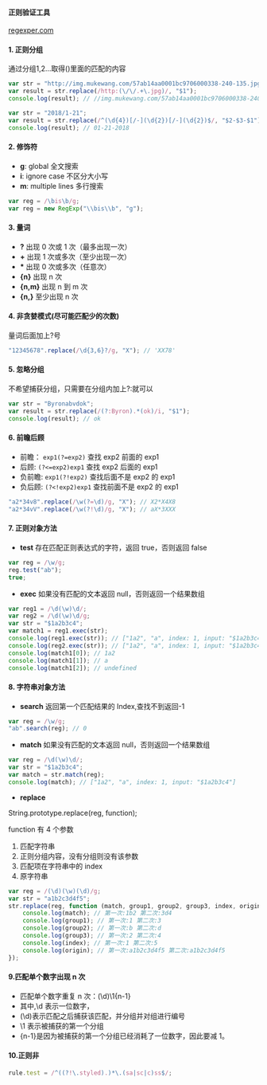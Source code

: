 #### 正则验证工具

[regexper.com](https://regexper.com/)

#### 1. 正则分组

通过分组$1,$2...取得()里面的匹配的内容

```javascript
var str = "http://img.mukewang.com/57ab14aa0001bc9706000338-240-135.jpg";
var result = str.replace(/http:(\/\/.+\.jpg)/, "$1");
console.log(result); // //img.mukewang.com/57ab14aa0001bc9706000338-240-135.jpg
```

```javascript
var str = "2018/1-21";
var result = str.replace(/^(\d{4})[/-](\d{2})[/-](\d{2})$/, "$2-$3-$1");
console.log(result); // 01-21-2018
```

#### 2. 修饰符

-   **g**: global 全文搜索
-   **i**: ignore case 不区分大小写
-   **m**: multiple lines 多行搜索

```javascript
var reg = /\bis\b/g;
var reg = new RegExp("\\bis\\b", "g");
```

#### 3. 量词

-   **?** 出现 0 次或 1 次（最多出现一次）
-   **+** 出现 1 次或多次（至少出现一次）
-   **\*** 出现 0 次或多次（任意次）
-   **{n}** 出现 n 次
-   **{n,m}** 出现 n 到 m 次
-   **{n,}** 至少出现 n 次

#### 4. 非贪婪模式(尽可能匹配少的次数)

量词后面加上?号

```javascript
"12345678".replace(/\d{3,6}?/g, "X"); // 'XX78'
```

#### 5. 忽略分组

不希望捕获分组，只需要在分组内加上?:就可以

```javascript
var str = "Byronabvdok";
var result = str.replace(/(?:Byron).*(ok)/i, "$1");
console.log(result); // ok
```

#### 6. 前瞻后顾

-   前瞻： `exp1(?=exp2)` 查找 exp2 前面的 exp1
-   后顾: `(?<=exp2)exp1` 查找 exp2 后面的 exp1
-   负前瞻: `exp1(?!exp2)` 查找后面不是 exp2 的 exp1
-   负后顾: `(?<!exp2)exp1` 查找前面不是 exp2 的 exp1

```javascript
"a2*34v8".replace(/\w(?=\d)/g, "X"); // X2*X4X8
"a2*34vV".replace(/\w(?!\d)/g, "X"); // aX*3XXX
```

#### 7. 正则对象方法

-   **test**
    存在匹配正则表达式的字符，返回 true，否则返回 false

```javascript
var reg = /\w/g;
reg.test("ab");
true;
```

-   **exec**
    如果没有匹配的文本返回 null，否则返回一个结果数组

```javascript
var reg1 = /\d(\w)\d/;
var reg2 = /\d(\w)\d/g;
var str = "$1a2b3c4";
var match1 = reg1.exec(str);
console.log(reg1.exec(str)); //	["1a2", "a", index: 1, input: "$1a2b3c4"]
console.log(reg2.exec(str)); // ["1a2", "a", index: 1, input: "$1a2b3c4"]
console.log(match1[0]); // 1a2
console.log(match1[1]); // a
console.log(match1[2]); // undefined
```

#### 8. 字符串对象方法

-   **search**
    返回第一个匹配结果的 Index,查找不到返回-1

```javascript
var reg = /\w/g;
"ab".search(reg); // 0
```

-   **match**
    如果没有匹配的文本返回 null，否则返回一个结果数组

```javascript
var reg = /\d(\w)\d/;
var str = "$1a2b3c4";
var match = str.match(reg);
console.log(match); // ["1a2", "a", index: 1, input: "$1a2b3c4"]
```

-   **replace**

String.prototype.replace(reg, function);

function 有 4 个参数

1. 匹配字符串
2. 正则分组内容，没有分组则没有该参数
3. 匹配项在字符串中的 index
4. 原字符串

```javascript
var reg = /(\d)(\w)(\d)/g;
var str = "a1b2c3d4f5";
str.replace(reg, function (match, group1, group2, group3, index, origin) {
    console.log(match); // 第一次:1b2 第二次:3d4
    console.log(group1); // 第一次:1 第二次:3
    console.log(group2); // 第一次:b 第二次:d
    console.log(group3); // 第一次:2 第二次:4
    console.log(index); // 第一次:1 第二次:5
    console.log(origin); // 第一次:a1b2c3d4f5 第二次:a1b2c3d4f5
});
```

#### 9.匹配单个数字出现 n 次

-   匹配单个数字重复 n 次：(\d)\1{n-1}
-   其中,\d 表示一位数字，
-   (\d)表示匹配之后捕获该匹配，并分组并对组进行编号
-   \1 表示被捕获的第一个分组
-   {n-1}是因为被捕获的第一个分组已经消耗了一位数字，因此要减 1。

#### 10.正则非

```js
rule.test = /^((?!\.styled).)*\.(sa|sc|c)ss$/;
```
